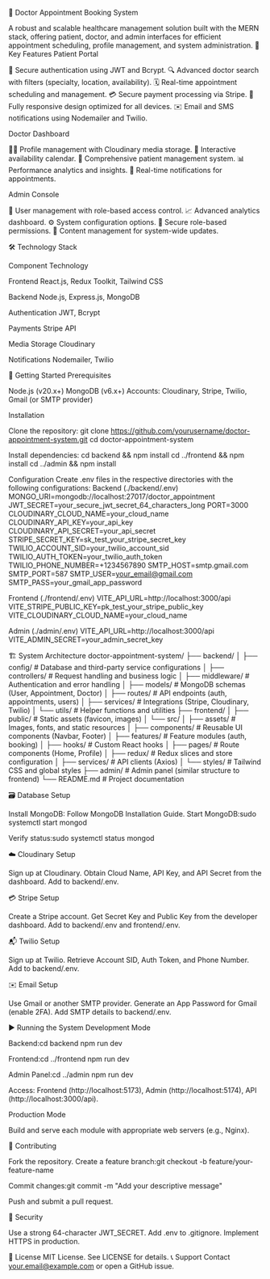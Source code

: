 🏥 Doctor Appointment Booking System
   
A robust and scalable healthcare management solution built with the MERN stack, offering patient, doctor, and admin interfaces for efficient appointment scheduling, profile management, and system administration.
🌟 Key Features
Patient Portal

🔐 Secure authentication using JWT and Bcrypt.
🔍 Advanced doctor search with filters (specialty, location, availability).
🗓️ Real-time appointment scheduling and management.
💳 Secure payment processing via Stripe.
📱 Fully responsive design optimized for all devices.
✉️ Email and SMS notifications using Nodemailer and Twilio.

Doctor Dashboard

👨‍⚕️ Profile management with Cloudinary media storage.
📅 Interactive availability calendar.
💼 Comprehensive patient management system.
📊 Performance analytics and insights.
🔔 Real-time notifications for appointments.

Admin Console

👥 User management with role-based access control.
📈 Advanced analytics dashboard.
⚙️ System configuration options.
🔐 Secure role-based permissions.
📝 Content management for system-wide updates.

🛠 Technology Stack



Component
Technology



Frontend
React.js, Redux Toolkit, Tailwind CSS


Backend
Node.js, Express.js, MongoDB


Authentication
JWT, Bcrypt


Payments
Stripe API


Media Storage
Cloudinary


Notifications
Nodemailer, Twilio


🚀 Getting Started
Prerequisites

Node.js (v20.x+)
MongoDB (v6.x+)
Accounts: Cloudinary, Stripe, Twilio, Gmail (or SMTP provider)

Installation

Clone the repository:
git clone https://github.com/yourusername/doctor-appointment-system.git
cd doctor-appointment-system


Install dependencies:
cd backend && npm install
cd ../frontend && npm install
cd ../admin && npm install



Configuration
Create .env files in the respective directories with the following configurations:
Backend (./backend/.env)
MONGO_URI=mongodb://localhost:27017/doctor_appointment
JWT_SECRET=your_secure_jwt_secret_64_characters_long
PORT=3000
CLOUDINARY_CLOUD_NAME=your_cloud_name
CLOUDINARY_API_KEY=your_api_key
CLOUDINARY_API_SECRET=your_api_secret
STRIPE_SECRET_KEY=sk_test_your_stripe_secret_key
TWILIO_ACCOUNT_SID=your_twilio_account_sid
TWILIO_AUTH_TOKEN=your_twilio_auth_token
TWILIO_PHONE_NUMBER=+1234567890
SMTP_HOST=smtp.gmail.com
SMTP_PORT=587
SMTP_USER=your_email@gmail.com
SMTP_PASS=your_gmail_app_password

Frontend (./frontend/.env)
VITE_API_URL=http://localhost:3000/api
VITE_STRIPE_PUBLIC_KEY=pk_test_your_stripe_public_key
VITE_CLOUDINARY_CLOUD_NAME=your_cloud_name

Admin (./admin/.env)
VITE_API_URL=http://localhost:3000/api
VITE_ADMIN_SECRET=your_admin_secret_key

🏗 System Architecture
doctor-appointment-system/
├── backend/
│   ├── config/         # Database and third-party service configurations
│   ├── controllers/    # Request handling and business logic
│   ├── middleware/     # Authentication and error handling
│   ├── models/         # MongoDB schemas (User, Appointment, Doctor)
│   ├── routes/         # API endpoints (auth, appointments, users)
│   ├── services/       # Integrations (Stripe, Cloudinary, Twilio)
│   └── utils/          # Helper functions and utilities
├── frontend/
│   ├── public/         # Static assets (favicon, images)
│   └── src/
│       ├── assets/     # Images, fonts, and static resources
│       ├── components/ # Reusable UI components (Navbar, Footer)
│       ├── features/   # Feature modules (auth, booking)
│       ├── hooks/      # Custom React hooks
│       ├── pages/      # Route components (Home, Profile)
│       ├── redux/      # Redux slices and store configuration
│       ├── services/   # API clients (Axios)
│       └── styles/     # Tailwind CSS and global styles
├── admin/              # Admin panel (similar structure to frontend)
└── README.md           # Project documentation

🗃 Database Setup

Install MongoDB: Follow MongoDB Installation Guide.
Start MongoDB:sudo systemctl start mongod


Verify status:sudo systemctl status mongod



☁️ Cloudinary Setup

Sign up at Cloudinary.
Obtain Cloud Name, API Key, and API Secret from the dashboard.
Add to backend/.env.

💳 Stripe Setup

Create a Stripe account.
Get Secret Key and Public Key from the developer dashboard.
Add to backend/.env and frontend/.env.

📬 Twilio Setup

Sign up at Twilio.
Retrieve Account SID, Auth Token, and Phone Number.
Add to backend/.env.

✉️ Email Setup

Use Gmail or another SMTP provider.
Generate an App Password for Gmail (enable 2FA).
Add SMTP details to backend/.env.

▶️ Running the System
Development Mode

Backend:cd backend
npm run dev


Frontend:cd ../frontend
npm run dev


Admin Panel:cd ../admin
npm run dev




Access: Frontend (http://localhost:5173), Admin (http://localhost:5174), API (http://localhost:3000/api).

Production Mode

Build and serve each module with appropriate web servers (e.g., Nginx).

🤝 Contributing

Fork the repository.
Create a feature branch:git checkout -b feature/your-feature-name


Commit changes:git commit -m "Add your descriptive message"


Push and submit a pull request.

🔐 Security

Use a strong 64-character JWT_SECRET.
Add .env to .gitignore.
Implement HTTPS in production.

📜 License
MIT License. See LICENSE for details.
📞 Support
Contact your.email@example.com or open a GitHub issue.
